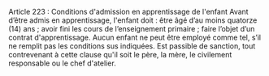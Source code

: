 Article 223 : Conditions d'admission en apprentissage de l'enfant
Avant d’être admis en apprentissage, l'enfant doit :
être âgé d’au moins quatorze (14) ans ;
avoir fini les cours de l’enseignement primaire ;
faire l’objet d’un contrat d'apprentissage.
Aucun enfant ne peut être employé comme tel, s’il ne remplit pas les conditions sus indiquées.
Est passible de sanction, tout contrevenant à cette clause qu'il soit le père, la mère, le civilement responsable ou le chef d'atelier.